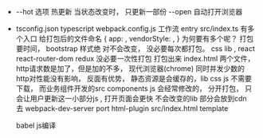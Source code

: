 - --hot 选项  热更新 
  当状态改变时， 只更新一部份
  --open 自动打开浏览器

- tsconfig.json typescript 
  webpack.config.js 工作流
    entry src/index.ts
    有多个入口 给打包后的文件命名
    {
      app: ,
      vendorStyle: ,
    }
    为何要有多个呢？ 打包要时间， bootstrap 样式绝
    对不会改变， 没必要每次都打包。
    css lib , react react-router-dom redux
    没必要一次性打包
    打包出来 index.html 两个文件， http请求数是加了，但是加的不多， 现代浏览器(chrome) 同时并发少数的
    http对性能没有影响， 反面有优势， 静态资源是会缓存的，lib css js 不需要下载， 而业务组件开发的src
    components js 会经常修改的， 分开打包， 只会让用户更新这一小部分js , 打开页面会更快
    不会改变的lib 部分会放到cdn 去
    webpack-dev-server port 
    html-plugin src/index.html template  

  babel js编译

